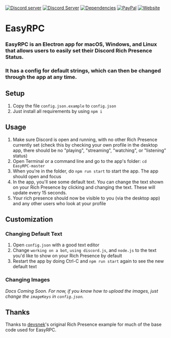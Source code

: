 <a href="https://discord.gg/MpnbrX7"><img src="https://discordapp.com/api/guilds/268970339948691456/embed.png" alt="Discord server" /></a>
[![Discord Server](https://discordapp.com/api/guilds/268970339948691456/embed.png)](https://discord.gg/MpnbrX7)
[![Dependencies](https://img.shields.io/david/justdotJS/EasyRPC.svg?style=flat-square)]()
[![PayPal](https://img.shields.io/badge/donate-paypal-003087.svg?style=flat-square)]()
[![Website](https://img.shields.io/badge/go_to-website-FF8800.svg?style=flat-square)]()


# EasyRPC

### EasyRPC is an Electron app for macOS, Windows, and Linux that allows users to easily set their Discord Rich Presence Status.

### It has a config for default strings, which can then be changed through the app at any time.

## Setup

1. Copy the file `config.json.example` to `config.json`
2. Just install all requirements by using `npm i`

## Usage

1. Make sure Discord is open and running, with no other Rich Presence currently set (check this by checking your own profile in the desktop app, there should be no "playing", "streaming", "watching", or "listening" status)
2. Open Terminal or a command line and go to the app's folder: `cd EasyRPC-master`
3. When you're in the folder, do `npm run start` to start the app. The app should open and focus
4. In the app, you'll see some default text. You can change the text shown on your Rich Presence by clicking and changing the text. These will update every 15 seconds.
5. Your rich presence should now be visible to you (via the desktop app) and any other users who look at your profile

## Customization

### Changing Default Text

1. Open `config.json` with a good text editor
2. Change `working on a bot`, `using discord.js`, and `node.js` to the text you'd like to show on your Rich Presence by default
3. Restart the app by doing Ctrl-C and `npm run start` again to see the new default text

### Changing Images

*Docs Coming Soon. For now, if you know how to upload the images, just change the `imageKeys` in `config.json`.*

## Thanks

Thanks to [devsnek](https://github.com/devsnek)'s original Rich Presence example for much of the base code used for EasyRPC.
